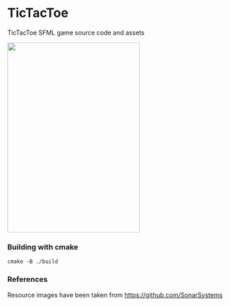# TicTacToe
TicTacToe SFML game source code and assets

<img src="https://user-images.githubusercontent.com/73420624/161347358-b3d4b235-6715-43ec-9f24-e559cd6bc676.png" width="300" height="430">

### Building with cmake
```
cmake -B ./build
```
### References
Resource images have been taken from https://github.com/SonarSystems
